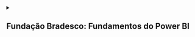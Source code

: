 <details>

  <summary>
    <h2>Fundação Bradesco: Fundamentos do Power BI</h2>

  </summary>

  <details>
    <summary>
      <h3>Introdução à Análise de Dados</h3>
    </summary>
    
```mermaid
mindmap
  **Estrutura**
    (Dados e Informações)
    (Visão Geral da Análise de Dados)
    (Principais Categorias da Análise de Dados)
    (Diferentes Funções Exercidas no Trabalho com Dados)
    (Tarefas de um Analista de Dados)
    (Usar o Power BI)
    (Blocos de Construção do Power BI)
    (Tour e uso do Serviço do Power BI)
```
  ### Dados e Informações

  <p>Em um mundo cada vez mais competitivo e digitalizado, a organização dos dados e informações é uma ação imprescíndivel no mundo das pessoas e das corporações. Com esses dados, é possível entender tendências de comportamento do passado, do presente e do futuro, de modo que torna possível a interpretação do mundo ao redor abarrotado de incertezas e complexidades: é o fim da vida pacata, do mundo simples e previsívels, do mundo estático e seguro!. Portanto, saber absover esse conteúdo e importá-lo para o mundo dos bits e superar limitações biológicas e motoras.</p>

  
    
  
  </details>

  
</details>
